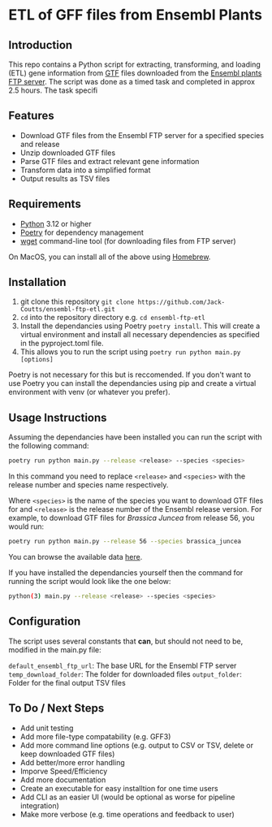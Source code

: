 # ETL of GFF files from Ensembl Plants

## Introduction

This repo contains a Python script for extracting, transforming, and loading (ETL) gene information from [GTF](https://www.ensembl.org/info/website/upload/gff.html) files downloaded from the [Ensembl plants FTP server](https://ftp.ensemblgenomes.ebi.ac.uk/pub/plants/). The script was done as a timed task and completed in approx 2.5 hours. The task specifi


## Features

* Download GTF files from the Ensembl FTP server for a specified species and release
* Unzip downloaded GTF files
* Parse GTF files and extract relevant gene information
* Transform data into a simplified format
* Output results as TSV files


## Requirements

* [Python](https://www.python.org/downloads/) 3.12 or higher
* [Poetry](https://python-poetry.org/docs/) for dependency management
* [wget](https://www.gnu.org/software/wget/) command-line tool (for downloading files from FTP server)

On MacOS, you can install all of the above using [Homebrew](https://brew.sh/).


## Installation

1. git clone this repository `git clone https://github.com/Jack-Coutts/ensembl-ftp-etl.git`
2. `cd` into the repository directory e.g. `cd ensembl-ftp-etl`
3. Install the dependancies using Poetry `poetry install`. This will create a virtual environment and install all necessary dependencies as specified in the pyproject.toml file.
4. This allows you to run the script using `poetry run python main.py [options]`

Poetry is not necessary for this but is reccomended. If you don't want to use Poetry you can install the dependancies using pip and create a virtual environment with venv (or whatever you prefer).


## Usage Instructions

Assuming the dependancies have been installed you can run the script with the following command: 

```bash
poetry run python main.py --release <release> --species <species>

```

In this command you need to replace `<release>` and `<species>` with the release number and species name respectively.


Where `<species>` is the name of the species you want to download GTF files for and `<release>` is the release number of the Ensembl release version. For example, to download GTF files for *Brassica Juncea* from release 56, you would run:

```bash
poetry run python main.py --release 56 --species brassica_juncea

```

You can browse the available data [here](https://ftp.ensemblgenomes.ebi.ac.uk/pub/plants/).


If you have installed the dependancies yourself then the command for running the script would look like the one below:

```bash
python(3) main.py --release <release> --species <species>

```

## Configuration

The script uses several constants that **can**, but should not need to be, modified in the main.py file:

`default_ensembl_ftp_url`: The base URL for the Ensembl FTP server
`temp_download_folder`: The folder for downloaded files
`output_folder`: Folder for the final output TSV files


## To Do / Next Steps

* Add unit testing
* Add more file-type compatability (e.g. GFF3)
* Add more command line options (e.g. output to CSV or TSV, delete or keep downloaded GTF files)
* Add better/more error handling
* Imporve Speed/Efficiency
* Add more documentation
* Create an executable for easy installtion for one time users
* Add CLI as an easier UI (would be optional as worse for pipeline integration)
* Make more verbose (e.g. time operations and feedback to user)

